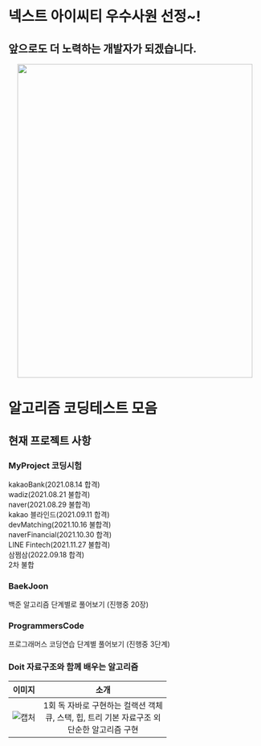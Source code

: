 # 넥스트 아이씨티 우수사원 선정~! 
## 앞으로도 더 노력하는 개발자가 되겠습니다.
<p align="center">
  <img src="https://user-images.githubusercontent.com/51102922/146925372-1b280378-5652-4e86-bfae-5d3642de6137.jpg" width="468" height="625"/>
</p>

# 알고리즘 코딩테스트 모음
<h2> 현재 프로젝트 사항 </h2>
<h3> MyProject 코딩시험 </h3>
kakaoBank(2021.08.14 합격)<br>
wadiz(2021.08.21 불합격)<br>
naver(2021.08.29 불합격)<br>
kakao 블라인드(2021.09.11 합격)<br>
devMatching(2021.10.16 불합격)<br>
naverFinancial(2021.10.30 합격)<br>
LINE Fintech(2021.11.27 불합격)<br>
삼쩜삼(2022.09.18 합격)<br>
2차 불합
<br>

<h3> BaekJoon </h3>
백준 알고리즘 단계별로 풀어보기 (진행중 20장)
<br>

<h3> ProgrammersCode </h3>
프로그래머스 코딩연습 단계별 풀어보기 (진행중 3단계)
<br>

<h3> Doit 자료구조와 함께 배우는 알고리즘 </h3>

이미지             |  소개
:-------------------------:|:-------------------------:
![캡처](https://user-images.githubusercontent.com/51102922/140730586-71e838b9-c346-4383-926f-9d99ddae9c76.PNG)  |  1회 독 자바로 구현하는 컬랙션 객체 <br>큐, 스택, 힙, 트리 기본 자료구조 외 <br>단순한 알고리즘 구현 

<br>

